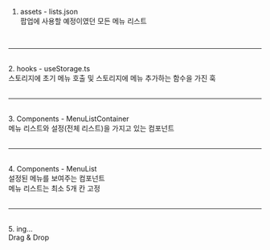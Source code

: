 1. assets - lists.json<br />
팝업에 사용할 예정이였던 모든 메뉴 리스트<br />
<br />
<hr />
<br />
2. hooks - useStorage.ts<br />
스토리지에 초기 메뉴 호출 및 스토리지에 메뉴 추가하는 함수을 가진 훅<br />
<br />
<hr />
<br />
3. Components - MenuListContainer<br />
메뉴 리스트와 설정(전체 리스트)을 가지고 있는 컴포넌트<br />
<br />
<hr />
<br />
4. Components - MenuList<br />
설정된 메뉴를 보여주는 컴포넌트<br />
메뉴 리스트는 최소 5개 칸 고정<br />
<br />
<hr />
<br />
5. ing...<br />
Drag & Drop
